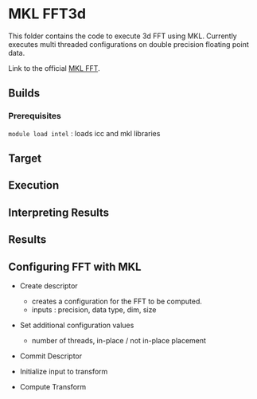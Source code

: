 # MKL FFT3d

This folder contains the code to execute 3d FFT using MKL. Currently executes
multi threaded configurations on double precision floating point data.  

Link to the official [MKL FFT](https://software.intel.com/en-us/node/521955).

## Builds

### Prerequisites

`module load intel` : loads icc and mkl libraries

## Target

## Execution

## Interpreting Results

## Results

## Configuring FFT with MKL

- Create descriptor
  - creates a configuration for the FFT to be computed.
  - inputs : precision, data type, dim, size

- Set additional configuration values
  - number of threads, in-place / not in-place placement

- Commit Descriptor

- Initialize input to transform

- Compute Transform